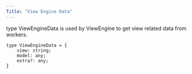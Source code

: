 ```yaml
---
Title: "View Engine Data"
---
```


type ViewEngineData is used by ViewEngine to get view related data from workers.

```
type ViewEngineData = {
    view: string;
    model: any;
    extra?: any;
}
```